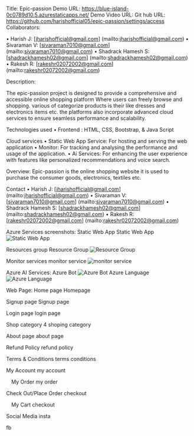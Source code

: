 Title: Epic-passion
Demo URL: https://blue-island-0c0789d10.5.azurestaticapps.net/
Demo Video URL:
Git hub URL: https://github.com/harishofficial05/epic-passion/settings/access
Collaborators:

• Harish J: [jharishofficial@gmail.com] (mailto:jharishofficial@gmail.com)
• Sivaraman V: [sivaraman7010@gmail.com] (mailto:sivaraman7010@gmail.com)
• Shadrack Hamesh S: [shadrackhamesh02@gmail.com] (mailto:shadrackhamesh02@gmail.com)
• Rakesh R: [rakeshr02072002@gmail.com] (mailto:rakeshr02072002@gmail.com)

Description:

The epic-passion project is designed to provide a comprehensive and accessible online shopping platform
Where users can freely browse and shopping. various of categorize products is their like dresses and electronics items etc. the platforms also incorporate advanced cloud services to ensure seamless performance and scalability.

Technologies used
• Frontend : HTML, CSS, Bootstrap, & Java Script

Cloud services
• Static Web App Service: For hosting and serving the web application
• Monitor: For tracking and analysing the performance and usage of the application.
• Ai Services: For enhancing the user experience with features like personalized recommendations and voice search.

Overview:
Epic-passion is the online shopping website it is used to purchase the consumer goods, electronics, textiles etc.

Contact
• Harish J: [jharishofficial@gmail.com] (mailto:jharishofficial@gmail.com)
• Sivaraman V: [sivaraman7010@gmail.com] (mailto:sivaraman7010@gmail.com)
• Shadrack Hamesh S: [shadrackhamesh02@gmail.com] (mailto:shadrackhamesh02@gmail.com)
• Rakesh R: [rakeshr02072002@gmail.com] (mailto:rakeshr02072002@gmail.com)

Azure Services screenshots:
Static Web App
Static Web App
![Static Web App](https://github.com/harishofficial05/epic-passion/assets/166537641/e5625c90-cb89-49a9-bced-8799dd99b804)


Resources group
Resource Group
![Resource Group](https://github.com/harishofficial05/epic-passion/assets/166537641/fe6b6a81-97ed-4bc9-87fa-f7aa0abd53c6)


Monitor services
monitor service
![monitor service](https://github.com/harishofficial05/epic-passion/assets/166537641/6d7b912a-1efb-4356-910d-9230396b87de)


Azure AI Services:
Azure Bot
![Azure Bot](https://github.com/harishofficial05/epic-passion/assets/166537641/2f417575-c81b-453c-929f-5c4cf80bb52e)
Azure Language
![Azure Language](https://github.com/harishofficial05/epic-passion/assets/166537641/95678740-23e4-401e-bf33-b2b15b280298)


Web Page:
Home page
Homepage

Signup page
Signup page

Login page
login page

Shop category
4
shoping category

About page
about page

Refund Policy
refund policy

Terms & Conditions
terms   conditions

My Account
my account

 My Order
my order

Check Out/Place Order
checkout

 My Cart
checkout

Social Media
insta

fb



  
 


 

